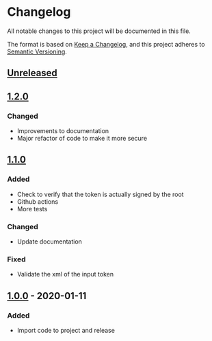 # Changelog
All notable changes to this project will be documented in this file.

The format is based on [Keep a Changelog](https://keepachangelog.com/en/1.0.0/),
and this project adheres to [Semantic Versioning](https://semver.org/spec/v2.0.0.html).

## [Unreleased]

## [1.2.0]

### Changed
- Improvements to documentation
- Major refactor of code to make it more secure

## [1.1.0]

### Added
- Check to verify that the token is actually signed by the root
- Github actions
- More tests

### Changed
- Update documentation

### Fixed
- Validate the xml of the input token


## [1.0.0] - 2020-01-11
### Added
- Import code to project and release

[Unreleased]: https://github.com/stefnadev/islandis-auth/compare/1.2.0...HEAD
[1.2.0]: https://github.com/stefnadev/islandis-auth/releases/tag/1.2.0
[1.1.0]: https://github.com/stefnadev/islandis-auth/releases/tag/1.1.0
[1.0.0]: https://github.com/stefnadev/islandis-auth/releases/tag/1.0.0
